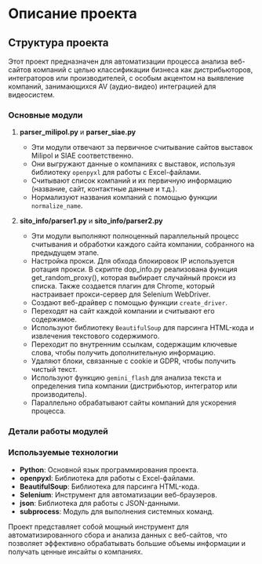 # Описание проекта

## Структура проекта

Этот проект предназначен для автоматизации процесса анализа веб-сайтов компаний с целью классификации бизнеса как дистрибьюторов, интеграторов или производителей, с особым акцентом на выявление компаний, занимающихся AV (аудио-видео) интеграцией для видеосистем.

### Основные модули

1. **parser_milipol.py** и **parser_siae.py**
   - Эти модули отвечают за первичное считывание сайтов выставок Milipol и SIAE соответственно.
   - Они выгружают данные о компаниях с выставок, используя библиотеку `openpyxl` для работы с Excel-файлами.
   - Считывают список компаний и их первичную информацию (название, сайт, контактные данные и т.д.).
   - Нормализуют названия компаний с помощью функции `normalize_name`.

2. **sito_info/parser1.py** и **sito_info/parser2.py**
   - Эти модули выполняют полноценный параллельный процесс считывания и обработки каждого сайта компании, собранного на предыдущем этапе.
   - Настройка прокси. Для обхода блокировок IP используется ротация прокси. В скрипте dop_info.py реализована функция get_random_proxy(), которая выбирает случайный прокси из списка. Также создается плагин для Chrome, который настраивает прокси-сервер для Selenium WebDriver.
   - Создают веб-драйвер с помощью функции `create_driver`.
   - Переходят на сайт каждой компании и считывают его содержимое.
   - Используют библиотеку `BeautifulSoup` для парсинга HTML-кода и извлечения текстового содержимого.
   - Переходит по внутренним ссылкам, содержащим ключевые слова, чтобы получить дополнительную информацию.
   - Удаляют блоки, связанные с cookie и GDPR, чтобы получить чистый текст.
   - Используют функцию `gemini_flash` для анализа текста и определения типа компании (дистрибьютор, интегратор или производитель).
   - Параллельно обрабатывают сайты компаний для ускорения процесса.

### Детали работы модулей

### Используемые технологии

- **Python**: Основной язык программирования проекта.
- **openpyxl**: Библиотека для работы с Excel-файлами.
- **BeautifulSoup**: Библиотека для парсинга HTML-кода.
- **Selenium**: Инструмент для автоматизации веб-браузеров.
- **json**: Библиотека для работы с JSON-данными.
- **subprocess**: Модуль для выполнения системных команд.

Проект представляет собой мощный инструмент для автоматизированного сбора и анализа данных с веб-сайтов, что позволяет эффективно обрабатывать большие объемы информации и получать ценные инсайты о компаниях.

